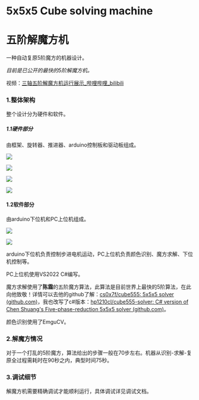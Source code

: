 # 5x5x5 Cube solving machine

# 五阶解魔方机

一种自动复原5阶魔方的机器设计。

*目前是已公开的最快的5阶解魔方机。*

视频：[三轴五阶解魔方机运行展示_哔哩哔哩_bilibili](https://www.bilibili.com/video/BV1yZ421n7nz/)

### 1.整体架构

整个设计分为硬件和软件。

##### 1.1硬件部分

由框架、旋转器、推进器、arduino控制板和驱动板组成。

![](images/IMG_20240421_100731.jpg)

![](images/IMG_20240421_100745.jpg)

![](images/IMG_20240421_100813.jpg)

![](images/IMG_20240421_160646.jpg)





#### 1.2软件部分

由arduino下位机和PC上位机组成。

![](images/屏幕截图%202024-04-21%20155557.png)

![](images/屏幕截图%202024-04-21%20155629.png)

arduino下位机负责控制步进电机运动，PC上位机负责颜色识别、魔方求解、下位机控制等。

PC上位机使用VS2022 C#编写。

魔方求解使用了**陈霜**的五阶魔方算法，此算法是目前世界上最快的5阶算法，在此向他致敬！详情可以去他的github了解：[cs0x7f/cube555: 5x5x5 solver (github.com)](https://github.com/cs0x7f/cube555)，我也改写了c#版本：[hp1210cl/cube555-solver: C# version of Chen Shuang's Five-phase-reduction 5x5x5 solver (github.com)](https://github.com/hp1210cl/cube555-solver)。

颜色识别使用了EmguCV。

### 2.解魔方情况

对于一个打乱的5阶魔方，算法给出的步骤一般在70步左右。机器从识别-求解-复原全过程需耗时在90秒之内，典型时间75秒。

### 3.调试细节

解魔方机需要精确调试才能顺利运行，具体调试详见调试文档。

